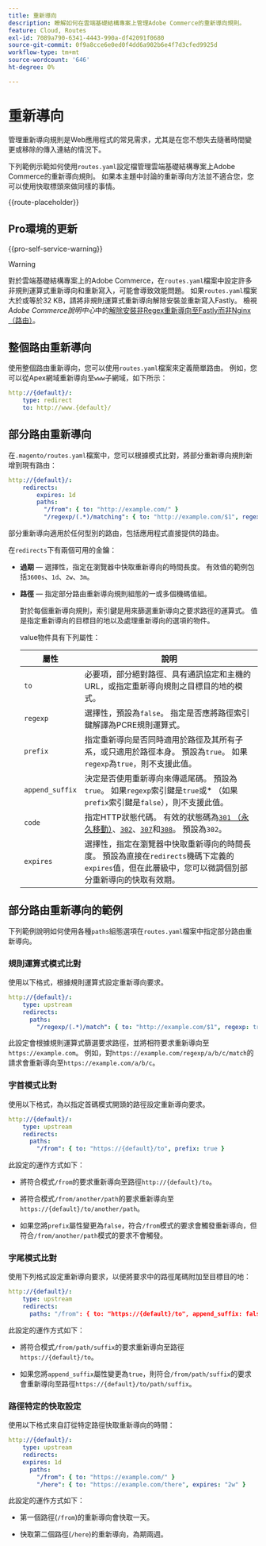 ```yaml
---
title: 重新導向
description: 瞭解如何在雲端基礎結構專案上管理Adobe Commerce的重新導向規則。
feature: Cloud, Routes
exl-id: 7089a790-6341-4443-990a-df42091f0680
source-git-commit: 0f9a8cce6e0ed0f4dd6a902b6e4f7d3cfed9925d
workflow-type: tm+mt
source-wordcount: '646'
ht-degree: 0%

---
```


# 重新導向

管理重新導向規則是Web應用程式的常見需求，尤其是在您不想失去隨著時間變更或移除的傳入連結的情況下。

下列範例示範如何使用`routes.yaml`設定檔管理雲端基礎結構專案上Adobe Commerce的重新導向規則。 如果本主題中討論的重新導向方法並不適合您，您可以使用快取標頭來做同樣的事情。

{{route-placeholder}}

## Pro環境的更新

{{pro-self-service-warning}}

>[!WARNING]
>
>對於雲端基礎結構專案上的Adobe Commerce，在`routes.yaml`檔案中設定許多非規則運算式重新導向和重新寫入，可能會導致效能問題。 如果`routes.yaml`檔案大於或等於32 KB，請將非規則運算式重新導向解除安裝並重新寫入Fastly。 檢視&#x200B;_Adobe Commerce說明中心_&#x200B;中的[解除安裝非Regex重新導向至Fastly而非Nginx （路由）](https://experienceleague.adobe.com/docs/commerce-knowledge-base/kb/troubleshooting/miscellaneous/offload-non-regex-redirects-to-fastly-instead-of-nginx-routes.html)。

## 整個路由重新導向

使用整個路由重新導向，您可以使用`routes.yaml`檔案來定義簡單路由。 例如，您可以從Apex網域重新導向至`www`子網域，如下所示：

```yaml
http://{default}/:
    type: redirect
    to: http://www.{default}/
```

## 部分路由重新導向

在`.magento/routes.yaml`檔案中，您可以根據模式比對，將部分重新導向規則新增到現有路由：

```yaml
http://{default}/:
    redirects:
        expires: 1d
        paths:
          "/from": { to: "http://example.com/" }
          "/regexp/(.*)/matching": { to: "http://example.com/$1", regexp: true }
```

部分重新導向適用於任何型別的路由，包括應用程式直接提供的路由。

在`redirects`下有兩個可用的金鑰：

- **過期** — 選擇性，指定在瀏覽器中快取重新導向的時間長度。 有效值的範例包括`3600s`、`1d`、`2w`、`3m`。

- **路徑** — 指定部分路由重新導向規則組態的一或多個機碼值組。

  對於每個重新導向規則，索引鍵是用來篩選重新導向之要求路徑的運算式。 值是指定重新導向的目標目的地以及處理重新導向的選項的物件。

  value物件具有下列屬性：

  | 屬性 | 說明 |
  | ---------- | ----------- |
  | `to` | 必要項，部分絕對路徑、具有通訊協定和主機的URL，或指定重新導向規則之目標目的地的模式。 |
  | `regexp` | 選擇性，預設為`false`。 指定是否應將路徑索引鍵解譯為PCRE規則運算式。 |
  | `prefix` | 指定重新導向是否同時適用於路徑及其所有子系，或只適用於路徑本身。 預設為`true`。 如果`regexp`為`true`，則不支援此值。 |
  | `append_suffix` | 決定是否使用重新導向來傳遞尾碼。 預設為`true`。 如果`regexp`索引鍵是`true`或* （如果`prefix`索引鍵是`false`），則不支援此值。 |
  | `code` | 指定HTTP狀態代碼。 有效的狀態碼為[`301` （永久移動）](https://www.w3.org/Protocols/rfc2616/rfc2616-sec10.html#sec10.3.2)、[`302`](https://www.w3.org/Protocols/rfc2616/rfc2616-sec10.html#sec10.3.3)、[`307`](https://www.w3.org/Protocols/rfc2616/rfc2616-sec10.html#sec10.3.8)和[`308`](https://www.rfc-editor.org/rfc/rfc7238)。 預設為`302`。 |
  | `expires` | 選擇性，指定在瀏覽器中快取重新導向的時間長度。 預設為直接在`redirects`機碼下定義的`expires`值，但在此層級中，您可以微調個別部分重新導向的快取有效期。 |

## 部分路由重新導向的範例

下列範例說明如何使用各種`paths`組態選項在`routes.yaml`檔案中指定部分路由重新導向。

### 規則運算式模式比對

使用以下格式，根據規則運算式設定重新導向要求。

```yaml
http://{default}/:
    type: upstream
    redirects:
      paths:
        "/regexp/(.*)/match": { to: "http://example.com/$1", regexp: true }
```

此設定會根據規則運算式篩選要求路徑，並將相符要求重新導向至`https://example.com`。 例如，對`https://example.com/regexp/a/b/c/match`的請求會重新導向至`https://example.com/a/b/c`。

### 字首模式比對

使用以下格式，為以指定首碼模式開頭的路徑設定重新導向要求。

```yaml
http://{default}/:
    type: upstream
    redirects:
      paths:
        "/from": { to: "https://{default}/to", prefix: true }
```

此設定的運作方式如下：

- 將符合模式`/from`的要求重新導向至路徑`http://{default}/to`。

- 將符合模式`/from/another/path`的要求重新導向至`https://{default}/to/another/path`。

- 如果您將`prefix`屬性變更為`false`，符合`/from`模式的要求會觸發重新導向，但符合`/from/another/path`模式的要求不會觸發。

### 字尾模式比對

使用下列格式設定重新導向要求，以便將要求中的路徑尾碼附加至目標目的地：

```yaml
http://{default}/:
    type: upstream
    redirects:
      paths: "/from": { to: "https://{default}/to", append_suffix: false }
```

此設定的運作方式如下：

- 將符合模式`/from/path/suffix`的要求重新導向至路徑`https://{default}/to`。

- 如果您將`append_suffix`屬性變更為`true`，則符合`/from/path/suffix`的要求會重新導向至路徑`https://{default}/to/path/suffix`。

### 路徑特定的快取設定

使用以下格式來自訂從特定路徑快取重新導向的時間：

```yaml
http://{default}/:
    type: upstream
    redirects:
    expires: 1d
      paths:
        "/from": { to: "https://example.com/" }
        "/here": { to: "https://example.com/there", expires: "2w" }
```

此設定的運作方式如下：

- 第一個路徑(`/from`)的重新導向會快取一天。

- 快取第二個路徑(`/here`)的重新導向，為期兩週。
